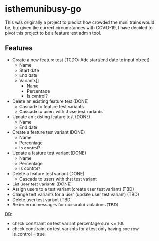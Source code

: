 # isthemunibusy-go

This was originally a project to predict how crowded the muni trains would be, but given the current circumstances with COVID-19, I have decided to pivot this project to be a feature test admin tool.

## Features
- Create a new feature test (TODO: Add start/end date to input object)
    - Name
    - Start date
    - End date
    - Variants[]
        - Name
        - Percentage
        - Is control?
- Delete an existing feature test (DONE)
    - Cascade to feature test variants 
    - Cascade to users with those test variants 
- Update an existing feature test (DONE)
    - Name
    - End date
- Create a feature test variant (DONE)
    - Name
    - Percentage
    - Is control?
- Update a feature test variant (DONE)
    - Name
    - Percentage
    - Is control?
- Delete a feature test variant (DONE)
    - Cascade to users with that test variant
- List user test variants (DONE)
- Assign users to a test variant (create user test variant) (TBD)
- Change test variants for a user (update user test variant) (TBD)
- Delete user test variant (TBD)
- Better error messages for constraint violations (TBD)

DB:
- check constraint on test variant percentage sum <= 100
- check constraint on test variants for a test only having one row is_control = true
